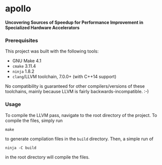 # apollo

**Uncovering Sources of Speedup for Performance Improvement in Specialized Hardware Accelerators**

### Prerequisites

This project was built with the following tools:

 + GNU Make 4.1
 + `cmake` 3.11.4
 + `ninja` 1.8.2
 + `clang`/LLVM toolchain, 7.0.0+ (with C++14 support)

No compatibility is guaranteed for other compilers/versions of these toolchains, mainly because LLVM is fairly backwards-incompatible. :-)

### Usage

To compile the LLVM pass, navigate to the root directory of the project. To compile the files, simply run

    make

to generate compilation files in the `build` directory. Then, a simple run of

    ninja -C build

in the root directory will compile the files. <location TBD>